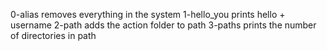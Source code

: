 0-alias removes everything in the system
1-hello_you prints hello + username
2-path adds the action folder to path
3-paths prints the number of directories in path
